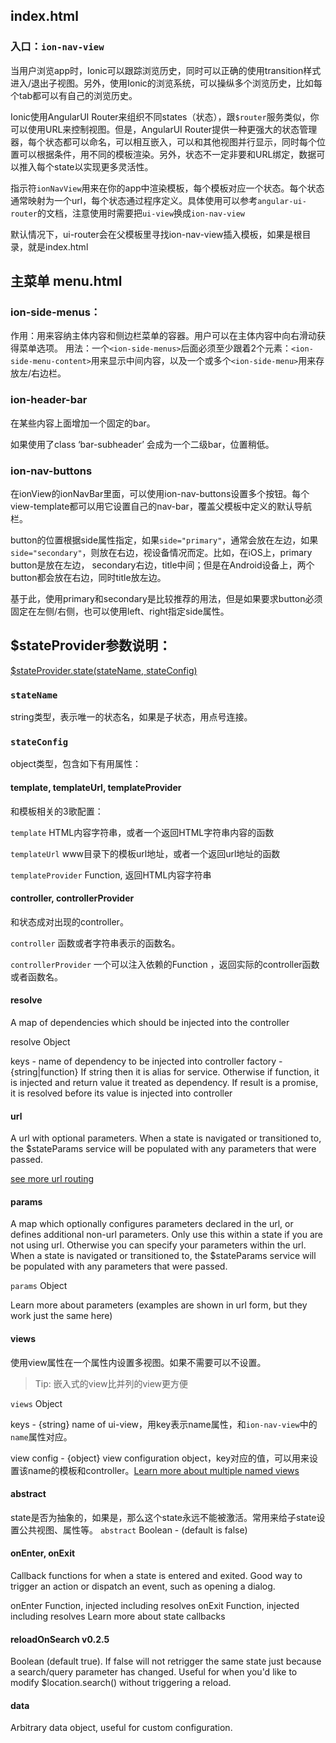 ## index.html

### 入口：`ion-nav-view`
当用户浏览app时，Ionic可以跟踪浏览历史，同时可以正确的使用transition样式进入/退出子视图。另外，使用Ionic的浏览系统，可以操纵多个浏览历史，比如每个tab都可以有自己的浏览历史。

Ionic使用AngularUI Router来组织不同states（状态），跟`$router`服务类似，你可以使用URL来控制视图。但是，AngularUI Router提供一种更强大的状态管理器，每个状态都可以命名，可以相互嵌入，可以和其他视图并行显示，同时每个位置可以根据条件，用不同的模板渲染。另外，状态不一定非要和URL绑定，数据可以推入每个state以实现更多灵活性。

指示符`ionNavView`用来在你的app中渲染模板，每个模板对应一个状态。每个状态通常映射为一个url，每个状态通过程序定义。具体使用可以参考`angular-ui-router`的文档，注意使用时需要把`ui-view`换成`ion-nav-view`

默认情况下，ui-router会在父模板里寻找ion-nav-view插入模板，如果是根目录，就是index.html

## 主菜单 menu.html

### ion-side-menus：

作用：用来容纳主体内容和侧边栏菜单的容器。用户可以在主体内容中向右滑动获得菜单选项。
用法：一个`<ion-side-menus>`后面必须至少跟着2个元素：`<ion-side-menu-content>`用来显示中间内容，以及一个或多个`<ion-side-menu>`用来存放左/右边栏。


### ion-header-bar

在某些内容上面增加一个固定的bar。

如果使用了class ‘bar-subheader’ 会成为一个二级bar，位置稍低。

### ion-nav-buttons

在ionView的ionNavBar里面，可以使用ion-nav-buttons设置多个按钮。每个view-template都可以用它设置自己的nav-bar，覆盖父模板中定义的默认导航栏。

button的位置根据side属性指定，如果`side="primary"`，通常会放在左边，如果`side="secondary"`，则放在右边，视设备情况而定。比如，在iOS上，primary button是放在左边， secondary右边，title中间；但是在Android设备上，两个button都会放在右边，同时title放左边。

基于此，使用primary和secondary是比较推荐的用法，但是如果要求button必须固定在左侧/右侧，也可以使用left、right指定side属性。

## $stateProvider参数说明：

[$stateProvider.state(stateName, stateConfig)](
https://github.com/angular-ui/ui-router/wiki/Quick-Reference#stateprovider-1)

### `stateName`

string类型，表示唯一的状态名，如果是子状态，用点号连接。

### `stateConfig`

object类型，包含如下有用属性：

#### template, templateUrl, templateProvider

和模板相关的3歌配置：

`template` HTML内容字符串，或者一个返回HTML字符串内容的函数

`templateUrl` www目录下的模板url地址，或者一个返回url地址的函数

`templateProvider` Function, 返回HTML内容字符串

#### controller, controllerProvider

和状态成对出现的controller。

`controller` 函数或者字符串表示的函数名。

`controllerProvider` 一个可以注入依赖的Function ，返回实际的controller函数或者函数名。

#### resolve

A map of dependencies which should be injected into the controller

resolve Object

keys - name of dependency to be injected into controller
factory - {string|function} If string then it is alias for service. Otherwise if function, it is injected and return value it treated as dependency. If result is a promise, it is resolved before its value is injected into controller

#### url

A url with optional parameters. When a state is navigated or transitioned to, the $stateParams service will be populated with any parameters that were passed.

[see more url routing](https://github.com/angular-ui/ui-router/wiki/URL-Routing)

#### params

A map which optionally configures parameters declared in the url, or defines additional non-url parameters. Only use this within a state if you are not using url. Otherwise you can specify your parameters within the url. When a state is navigated or transitioned to, the $stateParams service will be populated with any parameters that were passed.

`params` Object

Learn more about parameters (examples are shown in url form, but they work just the same here)

#### views

使用view属性在一个属性内设置多视图。如果不需要可以不设置。

> Tip: 嵌入式的view比并列的view更方便

`views` Object

keys - {string} name of ui-view，用key表示name属性，和`ion-nav-view`中的`name`属性对应。

view config - {object} view configuration object，key对应的值，可以用来设置该name的模板和controller。[Learn more about multiple named views
](https://github.com/angular-ui/ui-router/wiki#the-simplest-form-of-state)

#### abstract

state是否为抽象的，如果是，那么这个state永远不能被激活。常用来给子state设置公共视图、属性等。
`abstract` Boolean - (default is false)

#### onEnter, onExit

Callback functions for when a state is entered and exited. Good way to trigger an action or dispatch an event, such as opening a dialog.

onEnter Function, injected including resolves
onExit Function, injected including resolves
Learn more about state callbacks

#### reloadOnSearch v0.2.5

Boolean (default true). If false will not retrigger the same state just because a search/query parameter has changed. Useful for when you'd like to modify $location.search() without triggering a reload.

#### data

Arbitrary data object, useful for custom configuration.
